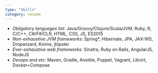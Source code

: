 ```yaml
---
type: "Skills"
category: resume
---
```

* _Obligatory languages list:_ Java/Groovy/Clojure/Scala/JVM, Ruby, R, C/C++, C#/F#/CLR, HTML, CSS, JS, ES2015
* _Non-exhaustive JVM frameworks_: Spring*, Hibernate, JPA, JAX-WS, Dropwizard, Knime, jhipster
* _Ever-exhaustive web frameworks_: Sinatra, Ruby on Rails, AngularJS, NodeJS
* _Devops and etc_: Maven, Gradle, Ansible, Puppet, Vagrant, Libvirt, Docker+Compose